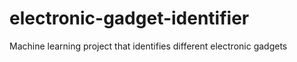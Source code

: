 # electronic-gadget-identifier
Machine learning project that identifies different electronic gadgets
